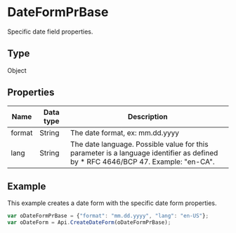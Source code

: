 # DateFormPrBase

Specific date field properties.

## Type

Object

## Properties

| **Name**  | **Data type** | **Description** |
| ------------- | ------------- | ------------- |
| format | String | The date format, ex: mm.dd.yyyy |
| lang | String | The date language. Possible value for this parameter is a language identifier as defined by * RFC 4646/BCP 47. Example: "en-CA". |

## Example

This example creates a date form with the specific date form properties.

```javascript
var oDateFormPrBase = {"format": "mm.dd.yyyy", "lang": "en-US"};
var oDateForm = Api.CreateDateForm(oDateFormPrBase);
```